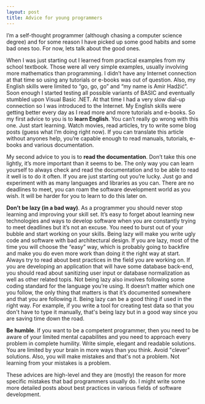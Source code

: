 ```yaml
---
layout: post
title: Advice for young programmers
---
```


I’m a self-thought programmer (although chasing a computer science degree) and
for some reason I have picked up some good habits and some bad ones too. For
now, lets talk about the good ones.

When I was just starting out I learned from practical examples from my school
textbook. Those were all very simple examples, usually involving more
mathematics than programming. I didn’t have any Internet connection at that
time so using any tutorials or e-books was out of question. Also, my English
skills were limited to “go, go, go” and “my name is Amir Hadžić”. Soon enough I
started testing all possible variants of BASIC and eventually stumbled upon
Visual Basic .NET. At that time I had a very slow dial-up connection so I was
introduced to the Internet. My English skills were getting better every day as
I read more and more tutorials and e-books. So my first advice to you is to
**learn English**. You can’t really go wrong with this one. Just start
learning. Watch movies, read articles, try to write some blog posts  (guess
what I’m doing right now). If you can translate this article without anyones
help, you’re capable enough to read manuals, tutorials, e-books and various
documentation.

My second advice to you is to **read the documentation**. Don’t take this one
lightly, it’s more important than it seems to be. The only way you can learn
yourself to always check and read the documentation and to be able to read it
well is to do it often. If you are just starting out you’re lucky. Just go and
experiment with as many languages and libraries as you can. There are no
deadlines to meet, you can roam the software development world as you wish. It
will be harder for you to learn to do this later on.

**Don’t be lazy (in a bad way)**. As a programmer you should never stop
learning and improving your skill set. It’s easy to forget about learning new
technologies and ways to develop software when you are constantly trying to
meet deadlines but it’s not an excuse. You need to burst out of your bubble and
start working on your skills. Being lazy will make you write ugly code and
software with bad architectural design. If you are lazy, most of the time you
will choose the “easy” way, which is probably going to backfire and make you do
even more work than doing it the right way at start. Always try to read about
best practices in the field you are working on. If you are developing an
application that will have some database back-end, you should read about
sanitizing user input or database normalization as well as other related topis.
Not being lazy also involves following some coding standard for the language
you’re using. It doesn’t matter which one you follow, the only thing that
matters is that it’s documented somewhere and that you are following it. Being
lazy can be a good thing if used in the right way. For example, if you write a
tool for creating test data so that you don't have to type it manually, that's
being lazy but in a good way since you are saving time down the road.

**Be humble**. If you want to be a competent programmer, then you need to be
aware of your limited mental capabilites and you need to approach every problem
in complete humility. Write simple, elegant and readable solutions. You are
limited by your brain in more ways than you think. Avoid "clever" solutions.
Also, you will make mistakes and that's not a problem. Not learning from your
mistakes is a problem.

These advices are high-level and they are (mostly) the reason for more specific
mistakes that bad programmers usually do. I might write some more detailed
posts about best practices in various fields of software development.
